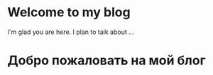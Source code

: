 # Welcome to my blog

I'm glad you are here. I plan to talk about ...

#  Добро пожаловать на мой блог 

